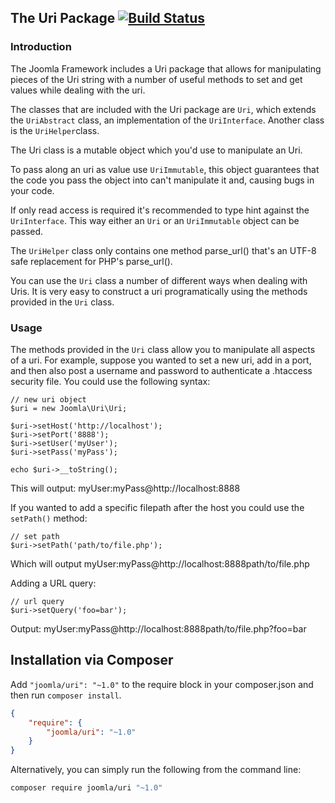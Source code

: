 ## The Uri Package [![Build Status](https://travis-ci.org/joomla-framework/uri.png?branch=master)](https://travis-ci.org/joomla-framework/uri)

### Introduction

The Joomla Framework includes a Uri package that allows for manipulating pieces of the Uri string with a number of useful methods to set and get values while dealing with the uri.

The classes that are included with the Uri package are `Uri`, which extends the `UriAbstract` class, an implementation of the `UriInterface`. Another class is the `UriHelper`class.

The Uri class is a mutable object which you'd use to manipulate an Uri.

To pass along an uri as value use `UriImmutable`, this object guarantees that the code you pass the object into can't manipulate it and, causing bugs in your code.

If only read access is required it's recommended to type hint against the `UriInterface`. This way either an `Uri` or an `UriImmutable` object can be passed.

The `UriHelper` class only contains one method parse_url() that's an UTF-8 safe replacement for PHP's parse_url().

You can use the `Uri` class a number of different ways when dealing with Uris. It is very easy to construct a uri programatically using the methods provided in the `Uri` class.


### Usage

The methods provided in the `Uri` class allow you to manipulate all aspects of a uri. For example, suppose you wanted to set a new uri, add in a port, and then also post a username and password to authenticate a .htaccess security file. You could use the following syntax:

```
// new uri object
$uri = new Joomla\Uri\Uri;

$uri->setHost('http://localhost');
$uri->setPort('8888');
$uri->setUser('myUser');
$uri->setPass('myPass');

echo $uri->__toString();
```
This will output:
   myUser:myPass@http://localhost:8888

If you wanted to add a specific filepath after the host you could use the `setPath()` method:

```
// set path
$uri->setPath('path/to/file.php');
```

Which will output
   myUser:myPass@http://localhost:8888path/to/file.php

Adding a URL query:
```
// url query
$uri->setQuery('foo=bar');
```

Output:
   myUser:myPass@http://localhost:8888path/to/file.php?foo=bar


## Installation via Composer

Add `"joomla/uri": "~1.0"` to the require block in your composer.json and then run `composer install`.

```json
{
	"require": {
		"joomla/uri": "~1.0"
	}
}
```

Alternatively, you can simply run the following from the command line:

```sh
composer require joomla/uri "~1.0"
```
